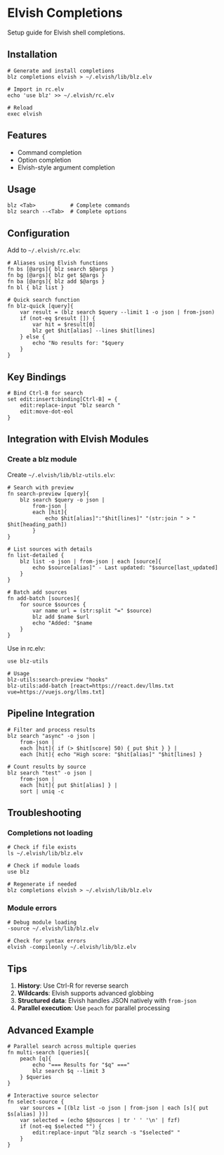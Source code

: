 # Elvish Completions

Setup guide for Elvish shell completions.

## Installation

```elvish
# Generate and install completions
blz completions elvish > ~/.elvish/lib/blz.elv

# Import in rc.elv
echo 'use blz' >> ~/.elvish/rc.elv

# Reload
exec elvish
```

## Features

- Command completion
- Option completion
- Elvish-style argument completion

## Usage

```elvish
blz <Tab>           # Complete commands
blz search --<Tab>  # Complete options
```

## Configuration

Add to `~/.elvish/rc.elv`:

```elvish
# Aliases using Elvish functions
fn bs [@args]{ blz search $@args }
fn bg [@args]{ blz get $@args }
fn ba [@args]{ blz add $@args }
fn bl { blz list }

# Quick search function
fn blz-quick [query]{
    var result = (blz search $query --limit 1 -o json | from-json)
    if (not-eq $result []) {
        var hit = $result[0]
        blz get $hit[alias] --lines $hit[lines]
    } else {
        echo "No results for: "$query
    }
}
```

## Key Bindings

```elvish
# Bind Ctrl-B for search
set edit:insert:binding[Ctrl-B] = {
    edit:replace-input "blz search "
    edit:move-dot-eol
}
```

## Integration with Elvish Modules

### Create a blz module

Create `~/.elvish/lib/blz-utils.elv`:

```elvish
# Search with preview
fn search-preview [query]{
    blz search $query -o json |
        from-json |
        each [hit]{
            echo $hit[alias]":"$hit[lines]" "(str:join " > " $hit[heading_path])
        }
}

# List sources with details
fn list-detailed {
    blz list -o json | from-json | each [source]{
        echo $source[alias]" - Last updated: "$source[last_updated]
    }
}

# Batch add sources
fn add-batch [sources]{
    for source $sources {
        var name url = (str:split "=" $source)
        blz add $name $url
        echo "Added: "$name
    }
}
```

Use in rc.elv:

```elvish
use blz-utils

# Usage
blz-utils:search-preview "hooks"
blz-utils:add-batch [react=https://react.dev/llms.txt vue=https://vuejs.org/llms.txt]
```

## Pipeline Integration

```elvish
# Filter and process results
blz search "async" -o json |
    from-json |
    each [hit]{ if (> $hit[score] 50) { put $hit } } |
    each [hit]{ echo "High score: "$hit[alias]" "$hit[lines] }

# Count results by source
blz search "test" -o json |
    from-json |
    each [hit]{ put $hit[alias] } |
    sort | uniq -c
```

## Troubleshooting

### Completions not loading

```elvish
# Check if file exists
ls ~/.elvish/lib/blz.elv

# Check if module loads
use blz

# Regenerate if needed
blz completions elvish > ~/.elvish/lib/blz.elv
```

### Module errors

```elvish
# Debug module loading
-source ~/.elvish/lib/blz.elv

# Check for syntax errors
elvish -compileonly ~/.elvish/lib/blz.elv
```

## Tips

1. **History**: Use Ctrl-R for reverse search
2. **Wildcards**: Elvish supports advanced globbing
3. **Structured data**: Elvish handles JSON natively with `from-json`
4. **Parallel execution**: Use `peach` for parallel processing

## Advanced Example

```elvish
# Parallel search across multiple queries
fn multi-search [queries]{
    peach [q]{
        echo "=== Results for "$q" ==="
        blz search $q --limit 3
    } $queries
}

# Interactive source selector
fn select-source {
    var sources = [(blz list -o json | from-json | each [s]{ put $s[alias] })]
    var selected = (echo $@sources | tr ' ' '\n' | fzf)
    if (not-eq $selected "") {
        edit:replace-input "blz search -s "$selected" "
    }
}
```
